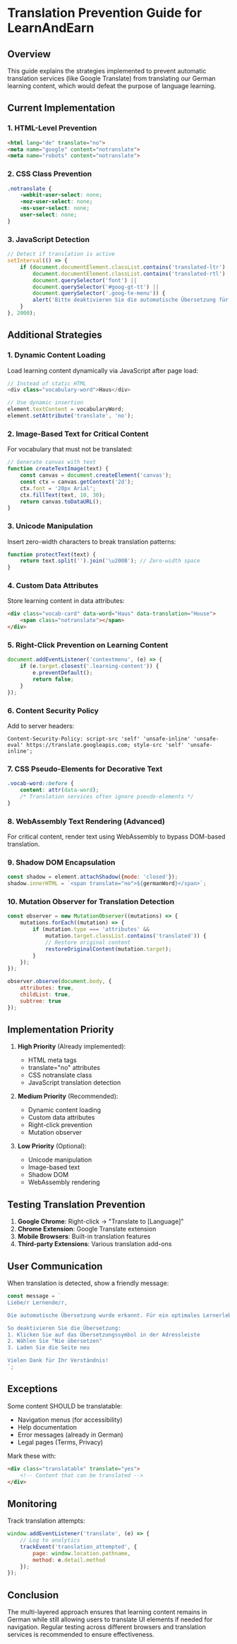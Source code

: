 # Translation Prevention Guide for LearnAndEarn

## Overview
This guide explains the strategies implemented to prevent automatic translation services (like Google Translate) from translating our German learning content, which would defeat the purpose of language learning.

## Current Implementation

### 1. HTML-Level Prevention
```html
<html lang="de" translate="no">
<meta name="google" content="notranslate">
<meta name="robots" content="notranslate">
```

### 2. CSS Class Prevention
```css
.notranslate {
    -webkit-user-select: none;
    -moz-user-select: none;
    -ms-user-select: none;
    user-select: none;
}
```

### 3. JavaScript Detection
```javascript
// Detect if translation is active
setInterval(() => {
    if (document.documentElement.classList.contains('translated-ltr') || 
        document.documentElement.classList.contains('translated-rtl') ||
        document.querySelector('font') || 
        document.querySelector('#goog-gt-tt') ||
        document.querySelector('.goog-te-menu')) {
        alert('Bitte deaktivieren Sie die automatische Übersetzung für die beste Lernerfahrung.');
    }
}, 2000);
```

## Additional Strategies

### 1. Dynamic Content Loading
Load learning content dynamically via JavaScript after page load:
```javascript
// Instead of static HTML
<div class="vocabulary-word">Haus</div>

// Use dynamic insertion
element.textContent = vocabularyWord;
element.setAttribute('translate', 'no');
```

### 2. Image-Based Text for Critical Content
For vocabulary that must not be translated:
```javascript
// Generate canvas with text
function createTextImage(text) {
    const canvas = document.createElement('canvas');
    const ctx = canvas.getContext('2d');
    ctx.font = '20px Arial';
    ctx.fillText(text, 10, 30);
    return canvas.toDataURL();
}
```

### 3. Unicode Manipulation
Insert zero-width characters to break translation patterns:
```javascript
function protectText(text) {
    return text.split('').join('\u200B'); // Zero-width space
}
```

### 4. Custom Data Attributes
Store learning content in data attributes:
```html
<div class="vocab-card" data-word="Haus" data-translation="House">
    <span class="notranslate"></span>
</div>
```

### 5. Right-Click Prevention on Learning Content
```javascript
document.addEventListener('contextmenu', (e) => {
    if (e.target.closest('.learning-content')) {
        e.preventDefault();
        return false;
    }
});
```

### 6. Content Security Policy
Add to server headers:
```
Content-Security-Policy: script-src 'self' 'unsafe-inline' 'unsafe-eval' https://translate.googleapis.com; style-src 'self' 'unsafe-inline';
```

### 7. CSS Pseudo-Elements for Decorative Text
```css
.vocab-word::before {
    content: attr(data-word);
    /* Translation services often ignore pseudo-elements */
}
```

### 8. WebAssembly Text Rendering (Advanced)
For critical content, render text using WebAssembly to bypass DOM-based translation.

### 9. Shadow DOM Encapsulation
```javascript
const shadow = element.attachShadow({mode: 'closed'});
shadow.innerHTML = `<span translate="no">${germanWord}</span>`;
```

### 10. Mutation Observer for Translation Detection
```javascript
const observer = new MutationObserver((mutations) => {
    mutations.forEach((mutation) => {
        if (mutation.type === 'attributes' && 
            mutation.target.classList.contains('translated')) {
            // Restore original content
            restoreOriginalContent(mutation.target);
        }
    });
});

observer.observe(document.body, {
    attributes: true,
    childList: true,
    subtree: true
});
```

## Implementation Priority

1. **High Priority** (Already implemented):
   - HTML meta tags
   - translate="no" attributes
   - CSS notranslate class
   - JavaScript translation detection

2. **Medium Priority** (Recommended):
   - Dynamic content loading
   - Custom data attributes
   - Right-click prevention
   - Mutation observer

3. **Low Priority** (Optional):
   - Unicode manipulation
   - Image-based text
   - Shadow DOM
   - WebAssembly rendering

## Testing Translation Prevention

1. **Google Chrome**: Right-click → "Translate to [Language]"
2. **Chrome Extension**: Google Translate extension
3. **Mobile Browsers**: Built-in translation features
4. **Third-party Extensions**: Various translation add-ons

## User Communication

When translation is detected, show a friendly message:
```javascript
const message = `
Liebe/r Lernende/r,

Die automatische Übersetzung wurde erkannt. Für ein optimales Lernerlebnis empfehlen wir, die Übersetzung zu deaktivieren.

So deaktivieren Sie die Übersetzung:
1. Klicken Sie auf das Übersetzungssymbol in der Adressleiste
2. Wählen Sie "Nie übersetzen"
3. Laden Sie die Seite neu

Vielen Dank für Ihr Verständnis!
`;
```

## Exceptions

Some content SHOULD be translatable:
- Navigation menus (for accessibility)
- Help documentation
- Error messages (already in German)
- Legal pages (Terms, Privacy)

Mark these with:
```html
<div class="translatable" translate="yes">
    <!-- Content that can be translated -->
</div>
```

## Monitoring

Track translation attempts:
```javascript
window.addEventListener('translate', (e) => {
    // Log to analytics
    trackEvent('translation_attempted', {
        page: window.location.pathname,
        method: e.detail.method
    });
});
```

## Conclusion

The multi-layered approach ensures that learning content remains in German while still allowing users to translate UI elements if needed for navigation. Regular testing across different browsers and translation services is recommended to ensure effectiveness.